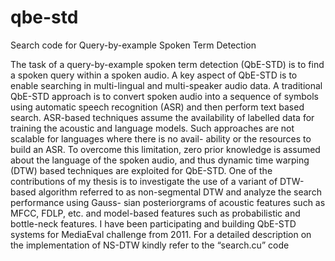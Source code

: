 # qbe-std
Search code for Query-by-example Spoken Term Detection


The task of a query-by-example spoken term detection (QbE-STD) is to find a spoken query within a spoken audio. A key aspect of QbE-STD is to enable searching in multi-lingual and multi-speaker audio data. A traditional QbE-STD approach is to convert spoken audio into a sequence of symbols using automatic speech recognition (ASR) and then perform text based search. ASR-based techniques assume the availability of labelled data for training the acoustic and language models. Such approaches are not scalable for languages where there is no avail- ability or the resources to build an ASR. To overcome this limitation, zero prior knowledge is assumed about the language of the spoken audio, and thus dynamic time warping (DTW) based techniques are exploited for QbE-STD.
One of the contributions of my thesis is to investigate the use of a variant of DTW-based algorithm referred to as non-segmental DTW and analyze the search performance using Gauss- sian posteriorgrams of acoustic features such as MFCC, FDLP, etc. and model-based features such as probabilistic and bottle-neck features. I have been participating and building QbE-STD systems for MediaEval challenge from 2011. For a detailed description on the implementation of NS-DTW kindly refer to the “search.cu” code
